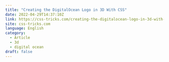```yaml
---
title: "Creating the DigitalOcean Logo in 3D With CSS"
date: 2022-04-29T14:37:10Z
link: https://css-tricks.com/creating-the-digitalocean-logo-in-3d-with-css/?utm_medium=RSS&utm_source=news.12bit.vn
site: css-tricks.com
language: English
category:
  - Article
  - 3d
  - digital ocean
draft: false
---
```

